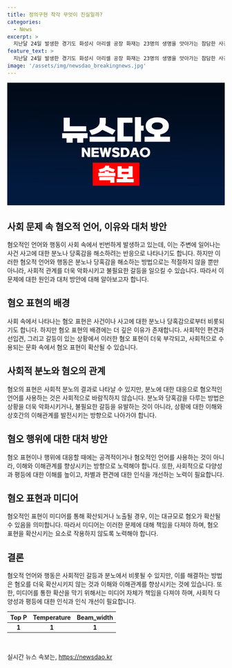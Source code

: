 ```yaml
---
title: 정의구현 착각 무엇이 진실일까?
categories:
  - News
excerpt: >
  지난달 24일 발생한 경기도 화성시 아리셀 공장 화재는 23명의 생명을 앗아가는 참담한 사건으로, 사망자 대다수가 외국인 노동자여서 신원확인이 어려웠다. 사건에 대한 온라인 반응은 중국 동포를 향한 혐오와 노인 운전자에 대한 공격적인 논평으로 가득찼다. 또한, 최근 발생한 르노코리아의 광고와 가수 임영웅의 논란 또한 혐오를 노출하고 있다. 이렇듯 혐오는 당당하게 자리를 잡고 있으며, 힘 있는 쪽에서 힘이 없는 쪽을 향해 혐오로 확산할 수 있다. 혐오의 근간에는 힘의 논리가 있다는 점을 명심해야 한다.
feature_text: >
  지난달 24일 발생한 경기도 화성시 아리셀 공장 화재는 23명의 생명을 앗아가는 참담한 사건으로, 사망자 대다수가 외국인 노동자여서 신원확인이 어려웠다. 사건에 대한 온라인 반응은 중국 동포를 향한 혐오와 노인 운전자에 대한 공격적인 논평으로 가득찼다. 또한, 최근 발생한 르노코리아의 광고와 가수 임영웅의 논란 또한 혐오를 노출하고 있다. 이렇듯 혐오는 당당하게 자리를 잡고 있으며, 힘 있는 쪽에서 힘이 없는 쪽을 향해 혐오로 확산할 수 있다. 혐오의 근간에는 힘의 논리가 있다는 점을 명심해야 한다.
image: '/assets/img/newsdao_breakingnews.jpg'
---
```


<p><img src="/assets/img/newsdao_breakingnews.jpg" alt="ranknews 속보" /></p>

<h2 data-ke-size="size26">사회 문제 속 혐오적 언어, 이유와 대처 방안</h2>

<p data-ke-size="size16">혐오적인 언어와 행동이 사회 속에서 빈번하게 발생하고 있는데, 이는 주변에 일어나는 사건 사고에 대한 분노나 당혹감을 해소하려는 반응으로 나타나기도 합니다. 하지만 이러한 혐오적 언어와 행동은 분노나 당혹감을 해소하는 방법으로는 적절하지 않을 뿐만 아니라, 사회적 관계를 더욱 악화시키고 불필요한 갈등을 일으킬 수 있습니다. 따라서 이 문제에 대한 원인과 대처 방안에 대해 알아보고자 합니다.</p>

<h2 data-ke-size="size26">혐오 표현의 배경</h2>

<p data-ke-size="size16">사회 속에서 나타나는 혐오 표현은 사건이나 사고에 대한 분노나 당혹감으로부터 비롯되기도 합니다. 하지만 혐오 표현의 배경에는 더 깊은 이유가 존재합니다. 사회적인 편견과 선입견, 그리고 갈등이 있는 상황에서 이러한 혐오 표현이 더욱 부각되고, 사회적으로 수용되는 문화 속에서 혐오 표현이 확산될 수 있습니다.</p>

<h2 data-ke-size="size26">사회적 분노와 혐오의 관계</h2>

<p data-ke-size="size16">혐오의 표현은 사회적 분노의 결과로 나타날 수 있지만, 분노에 대한 대응으로 혐오적인 언어를 사용하는 것은 사회적으로 바람직하지 않습니다. 분노와 당혹감을 다루는 방법은 상황을 더욱 악화시키거나, 불필요한 갈등을 유발하는 것이 아니라, 상황에 대한 이해와 상호간의 이해관계를 발전시키는 방향으로 나아가야 합니다.</p>

<h2 data-ke-size="size26">혐오 행위에 대한 대처 방안</h2>

<p data-ke-size="size16">혐오 표현이나 행위에 대응할 때에는 공격적이거나 혐오적인 언어를 사용하는 것이 아니라, 이해와 이해관계를 향상시키는 방향으로 노력해야 합니다. 또한, 사회적으로 다양성과 평등에 대한 이해를 높이고, 차별과 편견에 대한 인식을 개선하는 노력이 필요합니다. </p>

<h2 data-ke-size="size26">혐오 표현과 미디어</h2>

<p data-ke-size="size16">혐오적인 표현이 미디어를 통해 확산되거나 노출될 경우, 이는 대규모로 혐오가 확산될 수 있음을 의미합니다. 따라서 미디어는 이러한 문제에 대해 책임을 다져야 하며, 혐오 표현을 확산시키는 요소로 작용하지 않도록 노력해야 합니다.</p>

<h2 data-ke-size="size26">결론</h2>

<p data-ke-size="size16">혐오적 언어와 행동은 사회적인 갈등과 분노에서 비롯될 수 있지만, 이를 해결하는 방법은 혐오를 더욱 확산시키지 않는 것과 이해와 이해관계를 향상시키는 것에 있습니다. 또한, 미디어를 통한 확산을 막기 위해서는 미디어 자체가 책임을 다져야 하며, 사회적 다양성과 평등에 대한 인식과 인식 개선이 필요합니다.</p>

<table>
<thead>
<tr>
<th style="text-align: center;">Top P</th>
<th style="text-align: center;">Temperature</th>
<th style="text-align: center;">Beam_width</th>
</tr>
</thead>
<tbody>
<tr>
<td style="text-align: center;"><b>1</b></td>
<td style="text-align: center;"><b>1</b></td>
<td style="text-align: center;"><b>1</b></td>
</tr>
</tbody>
</table>

<p data-ke-size="size16">&nbsp;</p>
실시간 뉴스 속보는, <a href="https://newsdao.kr" rel="dofollow">https://newsdao.kr</a>


